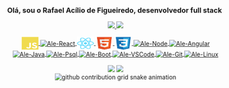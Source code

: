 ### Olá, sou o Rafael Acílio de Figueiredo, desenvolvedor full stack

<div align="center">
  <a href="https://github.com/fael0702">
  <img height="180em" src="https://github-readme-stats.vercel.app/api?username=fael0702&show_icons=true&theme=dracula&include_all_commits=true&count_private=true"/>
  <img height="180em" src="https://github-readme-stats.vercel.app/api/top-langs/?username=fael0702&layout=compact&langs_count=7&theme=dracula"/>
</div>

<div align="center" style="display: inline_block"><br>
  <img align="center" alt="Ale-Js" height="30" width="40" title="JavaScript" src="https://raw.githubusercontent.com/devicons/devicon/master/icons/javascript/javascript-plain.svg">
  <img align="center" alt="Ale-React" height="30" width="40" title="TypeScript" src="https://cdn.jsdelivr.net/gh/devicons/devicon/icons/typescript/typescript-original.svg" />
  <img align="center" alt="Ale-React" height="30" width="40" title="ReactJS" src="https://raw.githubusercontent.com/devicons/devicon/master/icons/react/react-original.svg">
  <img align="center" alt="Ale-HTML" height="30" width="40" title="HTML5" src="https://raw.githubusercontent.com/devicons/devicon/master/icons/html5/html5-original.svg">
  <img align="center" alt="Ale-CSS" height="30" width="40" title="CSS3" src="https://raw.githubusercontent.com/devicons/devicon/master/icons/css3/css3-original.svg">
  <img align="center" alt="Ale-Node" height="30" width="40" title="Node" src="https://cdn.jsdelivr.net/gh/devicons/devicon/icons/nodejs/nodejs-original.svg" />
  <img align="center" alt="Ale-Angular" height="30" width="40" title="Angular" src="https://cdn.jsdelivr.net/gh/devicons/devicon/icons/angularjs/angularjs-original.svg" />
  <img align="center" alt="Ale-Java" height="30" width="40" title="Spring Boot" src="https://cdn.jsdelivr.net/gh/devicons/devicon/icons/spring/spring-original-wordmark.svg">
  <img align="center" alt="Ale-Psql" height="30" width="40" title="PostgreSQL" src="https://cdn.jsdelivr.net/gh/devicons/devicon/icons/postgresql/postgresql-original-wordmark.svg">
  <img align="center" alt="Ale-Boot" height="30" width="40" title="Bootstrap" src="https://cdn.jsdelivr.net/gh/devicons/devicon/icons/bootstrap/bootstrap-original-wordmark.svg">
  <img align="center" alt="Ale-VSCode" height="30" width="40" title="Visual Studio Code" src="https://cdn.jsdelivr.net/gh/devicons/devicon/icons/vscode/vscode-original.svg">
  <img align="center" alt="Ale-Git" height="30" width="40" title="Git" src="https://cdn.jsdelivr.net/gh/devicons/devicon/icons/git/git-original.svg">
  <img align="center" alt="Ale-Linux" height="30" width="40" title="Linux" src="https://cdn.jsdelivr.net/gh/devicons/devicon/icons/linux/linux-original.svg" />
<div>
<br/>

<div align="center">
  <a href = "mailto:rafacilio00@gmail.com"><img src="https://img.shields.io/badge/-Gmail-%23333?style=for-the-badge&logo=gmail&logoColor=white" target="_blank"></a>
  <a href="https://www.linkedin.com/in/rafael-ac%C3%ADlio-de-figueiredo-043a7a20b/" target="_blank"><img src="https://img.shields.io/badge/-LinkedIn-%230077B5?style=for-the-badge&logo=linkedin&logoColor=white" target="_blank"></a>
  </a>
</div>

<picture>
  <source media="(prefers-color-scheme: dark)" srcset="https://raw.githubusercontent.com/fael0702/fael0702/output/github-contribution-grid-snake-dark.svg">
  <source media="(prefers-color-scheme: light)" srcset="https://raw.githubusercontent.com/fael0702/fael0702/output/github-contribution-grid-snake.svg">
  <img alt="github contribution grid snake animation" src="https://raw.githubusercontent.com/fael0702/fael0702/output/github-contribution-grid-snake.svg">
</picture>

